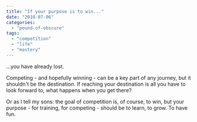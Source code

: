 ```yaml
---
title: "If your purpose is to win..."
date: "2010-07-06"
categories: 
  - "pound-of-obscure"
tags: 
  - "competition"
  - "life"
  - "mastery"
---
```


...you have already lost.

Competing - and hopefully winning - can be a key part of any journey, but it shouldn't be the destination. If reaching your destination is all you have to look forward to, what happens when you get there?

Or as I tell my sons: the goal of competition is, of course, to win, but your purpose - for training, for competing - should be to learn, to grow. To have fun.
